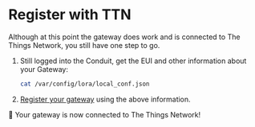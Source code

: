 # Register with TTN

Although at this point the gateway does work and is connected to The Things Network, you still have one step to go.

1.  Still logged into the Conduit, get the EUI and other information about your Gateway:

    ```bash
    cat /var/config/lora/local_conf.json
    ```
    
2.  [Register your gateway](https://www.thethingsnetwork.org/g/new/edit) using the above information.

👏 Your gateway is now connected to The Things Network!
